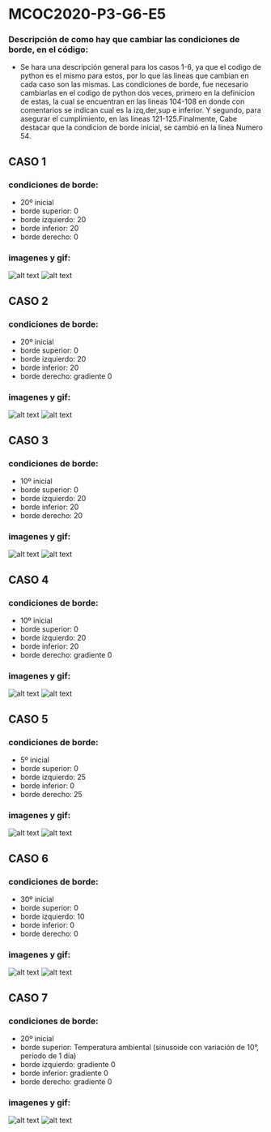# MCOC2020-P3-G6-E5
### Descripción de como hay que cambiar las condiciones de borde, en el código:
 * Se hara una descripción general para los casos 1-6, ya que el codigo de python es el mismo para estos, por lo que las lineas que cambian en cada caso son las mismas.  Las condiciones de borde, fue necesario cambiarlas en el codigo de python dos veces, primero en la definicion de estas, la cual se encuentran en las lineas 104-108 en donde con comentarios se indican cual es la izq,der,sup e inferior. Y segundo, para asegurar el cumplimiento, en las lineas 121-125.Finalmente, Cabe destacar que la condicion de borde inicial, se cambió en la linea Numero 54.
## CASO 1
### condiciones de borde:
  * 20º inicial
  * borde superior: 0
  * borde izquierdo: 20
  * borde inferior: 20 
  * borde derecho: 0
### imagenes y gif:
 ![alt text](https://github.com/tomasmunozj/MCOC2020-P3-G6-E5/blob/main/Ejemplo_caso1.gif?raw=true)
 ![alt text](https://github.com/tomasmunozj/MCOC2020-P3-G6-E5/blob/main/Evolucion_Temperaturas_caso1.png?raw=true)
 
## CASO 2
### condiciones de borde:
  * 20º inicial
  * borde superior: 0
  * borde izquierdo: 20
  * borde inferior: 20
  * borde derecho: gradiente 0
### imagenes y gif:
![alt text](https://github.com/tomasmunozj/MCOC2020-P3-G6-E5/blob/main/Ejemplo_caso2.gif?raw=true)
![alt text](https://github.com/tomasmunozj/MCOC2020-P3-G6-E5/blob/main/Evolucion_Temperaturas_caso2.png?raw=true)
  
## CASO 3
### condiciones de borde:
  * 10º inicial
  * borde superior: 0
  * borde izquierdo: 20
  * borde inferior: 20
  * borde derecho: 20
### imagenes y gif:
![alt text](https://github.com/tomasmunozj/MCOC2020-P3-G6-E5/blob/main/Ejemplo_caso3.gif?raw=true)
![alt text](https://github.com/tomasmunozj/MCOC2020-P3-G6-E5/blob/main/Evolucion_Temperaturas_caso3.png?raw=true)
  
## CASO 4
### condiciones de borde:
  * 10º inicial
  * borde superior: 0
  * borde izquierdo: 20
  * borde inferior: 20
  * borde derecho: gradiente 0
### imagenes y gif:
![alt text](https://github.com/tomasmunozj/MCOC2020-P3-G6-E5/blob/main/Ejemplo_caso4.gif?raw=true)
![alt text](https://github.com/tomasmunozj/MCOC2020-P3-G6-E5/blob/main/Evolucion_Temperaturas_caso4.png?raw=true)
  
## CASO 5
### condiciones de borde:
  * 5º inicial
  * borde superior: 0
  * borde izquierdo: 25
  * borde inferior: 0
  * borde derecho: 25
### imagenes y gif:
![alt text](https://github.com/tomasmunozj/MCOC2020-P3-G6-E5/blob/main/Ejemplo_caso5.gif?raw=true)
![alt text](https://github.com/tomasmunozj/MCOC2020-P3-G6-E5/blob/main/Evolucion_Temperaturas_caso5.png?raw=true)
  
## CASO 6
### condiciones de borde:
  * 30º inicial
  * borde superior: 0
  * borde izquierdo: 10
  * borde inferior: 0
  * borde derecho: 0
### imagenes y gif:
![alt text](https://github.com/tomasmunozj/MCOC2020-P3-G6-E5/blob/main/Ejemplo_caso6.gif?raw=true)
![alt text](https://github.com/tomasmunozj/MCOC2020-P3-G6-E5/blob/main/Evolucion_Temperaturas_caso6.png?raw=true)
  
## CASO 7
### condiciones de borde:
  * 20º inicial
  * borde superior: Temperatura ambiental (sinusoide con variación de 10°, período de 1 día)
  * borde izquierdo: gradiente 0
  * borde inferior: gradiente 0
  * borde derecho: gradiente 0
### imagenes y gif:
![alt text](https://github.com/tomasmunozj/MCOC2020-P3-G6-E5/blob/main/Ejemplo_caso7.gif?raw=true)
![alt text](https://github.com/tomasmunozj/MCOC2020-P3-G6-E5/blob/main/Evolucion_Temperaturas_caso7.png?raw=true)
